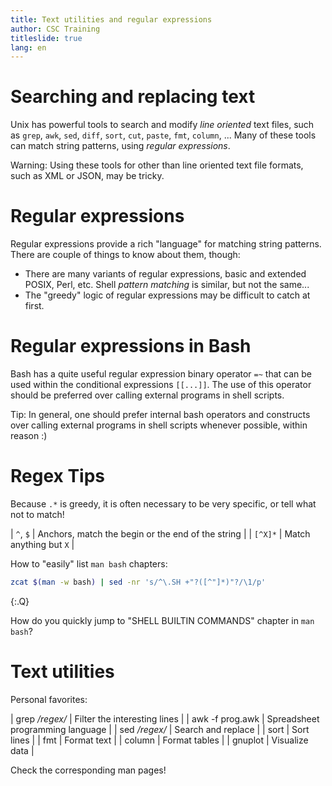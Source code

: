 ```yaml
---
title: Text utilities and regular expressions
author: CSC Training
titleslide: true
lang: en
---
```



# Searching and replacing text

Unix has powerful tools to search and modify _line oriented_ text files, such as
`grep`, `awk`, `sed`, `diff`, `sort`, `cut`, `paste`, `fmt`, `column`, ... Many
of these tools can match string patterns, using *regular expressions*.

Warning: Using these tools for other than line oriented text file formats, such
as XML or JSON, may be tricky.


# Regular expressions

Regular expressions provide a rich "language" for matching string patterns.
There are couple of things to know about them, though:

- There are many variants of regular expressions, basic and extended POSIX,
  Perl, etc. Shell *pattern matching* is similar, but not the same...
- The "greedy" logic of regular expressions may be difficult to catch at first.


# Regular expressions in Bash

Bash has a quite useful regular expression binary operator `=~` that can be used
within the conditional expressions `[[...]]`. The use of this operator should be
preferred over calling external programs in shell scripts.

Tip: In general, one should prefer internal bash operators and constructs over
calling external programs in shell scripts whenever possible, within reason :)


# Regex Tips

Because `.*` is greedy, it is often necessary to be very specific, or tell what
not to match!

| `^`, `$` | Anchors, match the begin or the end of the string |
| `[^X]*` | Match anything but `X` |

How to "easily" list `man bash` chapters:

```bash
zcat $(man -w bash) | sed -nr 's/^\.SH +"?([^"]*)"?/\1/p'
```

{:.Q}

How do you quickly jump to "SHELL BUILTIN COMMANDS" chapter in `man bash`?


# Text utilities

Personal favorites:

| grep _/regex/_ | Filter the interesting lines |
| awk -f prog.awk | Spreadsheet programming language |
| sed _/regex/_   | Search and replace |
| sort | Sort lines |
| fmt | Format text |
| column | Format tables |
| gnuplot | Visualize data |

Check the corresponding man pages!
